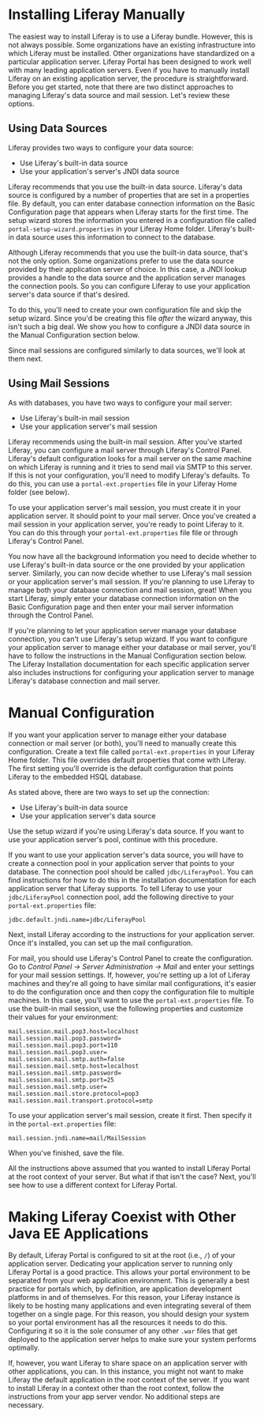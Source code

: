 # Installing Liferay Manually

The easiest way to install Liferay is to use a Liferay bundle. However, this is
not always possible. Some organizations have an existing infrastructure into
which Liferay must be installed. Other organizations have standardized on a
particular application server. Liferay Portal has been designed to work well
with many leading application servers. Even if you have to manually install
Liferay on an existing application server, the procedure is straightforward.
Before you get started, note that there are two distinct approaches to managing
Liferay's data source and mail session. Let's review these options.

## Using Data Sources

Liferay provides two ways to configure your data source:

- Use Liferay's built-in data source
- Use your application's server's JNDI data source

Liferay recommends that you use the built-in data source. Liferay's data source
is configured by a number of properties that are set in a properties file. By
default, you can enter database connection information on the Basic
Configuration page that appears when Liferay starts for the first time. The
setup wizard stores the information you entered in a configuration file called
`portal-setup-wizard.properties` in your Liferay Home folder. Liferay's
built-in data source uses this information to connect to the database.

Although Liferay recommends that you use the built-in data source, that's not
the only option. Some organizations prefer to use the data source provided by
their application server of choice. In this case, a JNDI lookup provides a
handle to the data source and the application server manages the connection
pools. So you can configure Liferay to use your application server's data
source if that's desired.

To do this, you'll need to create your own configuration file and skip the
setup wizard. Since you'd be creating this file *after* the wizard anyway, this
isn't such a big deal. We show you how to configure a JNDI data source in the
Manual Configuration section below.

Since mail sessions are configured similarly to data sources, we'll look at
them next.

## Using Mail Sessions

As with databases, you have two ways to configure your mail server:

- Use Liferay's built-in mail session
- Use your application server's mail session

Liferay recommends using the built-in mail session. After you've started
Liferay, you can configure a mail server through Liferay's Control Panel.
Liferay's default configuration looks for a mail server on the same machine on
which Liferay is running and it tries to send mail via SMTP to this server. If
this is not your configuration, you'll need to modify Liferay's defaults. To do
this, you can use a `portal-ext.properties` file in your Liferay Home folder
(see below).

To use your application server's mail session, you must create it in your
application server. It should point to your mail server. Once you've created a
mail session in your application server, you're ready to point Liferay to it.
You can do this through your `portal-ext.properties` file file or through
Liferay's Control Panel.

You now have all the background information you need to decide whether to use
Liferay's built-in data source or the one provided by your application server.
Similarly, you can now decide whether to use Liferay's mail session or your
application server's mail session. If you're planning to use Liferay to manage
both your database connection and mail session, great! When you start Liferay,
simply enter your database connection information on the Basic Configuration
page and then enter your mail server information through the Control Panel.

If you're planning to let your application server manage your database
connection, you can't use Liferay's setup wizard. If you want to configure your
application server to manage either your database or mail server, you'll have
to follow the instructions in the Manual Configuration section below. The
Liferay Installation documentation for each specific application server also
includes instructions for configuring your application server to manage
Liferay's database connection and mail server.

# Manual Configuration

If you want your application server to manage either your database connection
or mail server (or both), you'll need to manually create this configuration.
Create a text file called `portal-ext.properties` in your Liferay Home folder.
This file overrides default properties that come with Liferay. The first
setting you'll override is the default configuration that points Liferay to the
embedded HSQL database.

As stated above, there are two ways to set up the connection:

- Use Liferay's built-in data source
- Use your application server's data source

Use the setup wizard if you're using Liferay's data source. If you want to use
your application server's pool, continue with this procedure.

If you want to use your application server's data source, you will have to
create a connection pool in your application server that points to your
database. The connection pool should be called `jdbc/LiferayPool`. You can find
instructions for how to do this in the installation documentation for each
application server that Liferay supports. To tell Liferay to use your
`jdbc/LiferayPool` connection pool, add the following directive to your
`portal-ext.properties` file:

    jdbc.default.jndi.name=jdbc/LiferayPool

Next, install Liferay according to the instructions for your application
server. Once it's installed, you can set up the mail configuration.

For mail, you should use Liferay's Control Panel to create the configuration.
Go to *Control Panel &rarr; Server Administration &rarr; Mail* and enter your
settings for your mail session settings. If, however, you're setting up a lot
of Liferay machines and they're all going to have similar mail configurations,
it's easier to do the configuration once and then copy the configuration file
to multiple machines. In this case, you'll want to use the
`portal-ext.properties` file. To use the built-in mail session, use the
following properties and customize their values for your environment:

    mail.session.mail.pop3.host=localhost
    mail.session.mail.pop3.password=
    mail.session.mail.pop3.port=110
    mail.session.mail.pop3.user=
    mail.session.mail.smtp.auth=false
    mail.session.mail.smtp.host=localhost
    mail.session.mail.smtp.password=
    mail.session.mail.smtp.port=25
    mail.session.mail.smtp.user=
    mail.session.mail.store.protocol=pop3
    mail.session.mail.transport.protocol=smtp

To use your application server's mail session, create it first. Then specify it
in the `portal-ext.properties` file:

    mail.session.jndi.name=mail/MailSession

When you've finished, save the file.

All the instructions above assumed that you wanted to install Liferay Portal at
the root context of your server. But what if that isn't the case? Next, you'll
see how to use a different context for Liferay Portal.

# Making Liferay Coexist with Other Java EE Applications

By default, Liferay Portal is configured to sit at the root (i.e., `/`) of your
application server. Dedicating your application server to running only Liferay
Portal is a good practice. This allows your portal environment to be separated
from your web application environment. This is generally a best practice for
portals which, by definition, are application development platforms in and of
themselves. For this reason, your Liferay instance is likely to be hosting many
applications and even integrating several of them together on a single page.
For this reason, you should design your system so your portal environment has
all the resources it needs to do this. Configuring it so it is the sole
consumer of any other `.war` files that get deployed to the application server
helps to make sure your system performs optimally.

If, however, you want Liferay to share space on an application server with
other applications, you can. In this instance, you might not want to make
Liferay the default application in the root context of the server. If you want
to install Liferay in a context other than the root context, follow the
instructions from your app server vendor. No additional steps are necessary.
